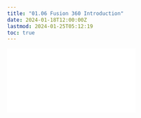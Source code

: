 ```yaml
---
title: "01.06 Fusion 360 Introduction"
date: 2024-01-18T12:00:00Z
lastmod: 2024-01-25T05:12:19
toc: true
---
```


![Link to included file content](../../../../3d-modeling/fusion-360/fusion-360-user-interface.md)
